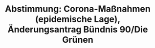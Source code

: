 ---
abstimmung:
  abstimmung: 2
  bundestagssitzung: 191
  legislaturperiode: 19
categories:
- Todo
data:
- title: Abstimmungsergebnis 20201118_2-data.pdf
  url: /res/2021-btw/abstimmungsergebnisse/20201118_2-data.pdf
- title: Abstimmungsergebnis 20201118_2_xls-data.xlsx
  url: /res/2021-btw/abstimmungsergebnisse/20201118_2_xls-data.xlsx
- title: Abstimmungsergebnis 20201118_2_xls-data.csv
  url: /res/2021-btw/abstimmungsergebnisse/csv/20201118_2_xls-data.csv
ergebnis:
  afd:
    enthaltung: 0
    gesamt: 89
    ja: 0
    nein: 84
    nichtabgegeben: 5
    ungueltig: 0
  bü90/gr:
    enthaltung: 0
    gesamt: 67
    ja: 67
    nein: 0
    nichtabgegeben: 0
    ungueltig: 0
  cdu/csu:
    enthaltung: 0
    gesamt: 246
    ja: 0
    nein: 231
    nichtabgegeben: 15
    ungueltig: 0
  die linke.:
    enthaltung: 0
    gesamt: 69
    ja: 58
    nein: 0
    nichtabgegeben: 11
    ungueltig: 0
  fdp:
    enthaltung: 79
    gesamt: 80
    ja: 0
    nein: 1
    nichtabgegeben: 0
    ungueltig: 0
  file: 20201118_2_xls-data.xlsx
  fraktionslos:
    enthaltung: 1
    gesamt: 6
    ja: 1
    nein: 3
    nichtabgegeben: 1
    ungueltig: 0
  spd:
    enthaltung: 0
    gesamt: 151
    ja: 0
    nein: 137
    nichtabgegeben: 14
    ungueltig: 0
layout: abstimmung
links:
- title: Link zu bundestag.de
  url: https://www.bundestag.de/parlament/plenum/abstimmung/abstimmung?id=697
preview: 'Deutscher Bundestag


  191. Sitzung des Deutschen Bundestages

  am Mittwoch, 18. November 2020


  Endgültiges Ergebnis der Namentlichen Abstimmung Nr. 2


  Änderungsantrag der Fraktion BÜNDNIS 90/DIE GRÜNEN

  zu der zweiten Beratung des Gesetzentwurfs der Fraktionen der CDU/CSU und SPD

  Drs. 19/23944, 19/24334 Entwurf eines Dritten Gesetzes zum Schutz der Bevölkerung
  bei einer epidemischen Lage

  von nationaler Tragweite

  Drs. 19/24380'
tags:
- Todo
title: 'Abstimmung: Corona-Maßnahmen (epidemische Lage), Änderungsantrag Bündnis 90/Die
  Grünen'
---